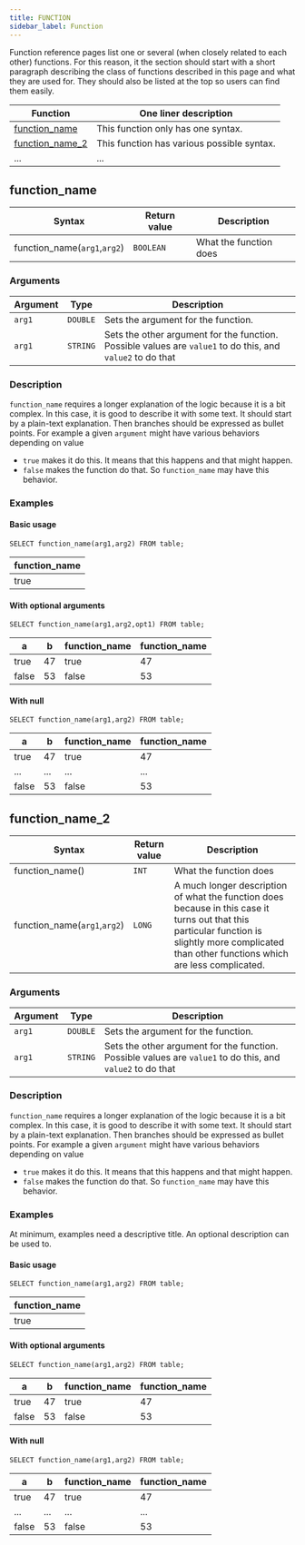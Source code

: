 ```yaml
---
title: FUNCTION
sidebar_label: Function
---
```


Function reference pages list one or several (when closely related to each
other) functions. For this reason, it the section should start with a short
paragraph describing the class of functions described in this page and what they
are used for. They should also be listed at the top so users can find them
easily.

| Function                            | One liner description                      |
| ----------------------------------- | ------------------------------------------ |
| [function_name](#function_name)     | This function only has one syntax.         |
| [function_name_2](#function_name_2) | This function has various possible syntax. |
| ...                                 | ...                                        |

## function_name

| Syntax                       | Return value | Description            |
| ---------------------------- | ------------ | ---------------------- |
| function_name(`arg1`,`arg2`) | `BOOLEAN`    | What the function does |

### Arguments

| Argument | Type     | Description                                                                                                |
| -------- | -------- | ---------------------------------------------------------------------------------------------------------- |
| `arg1`   | `DOUBLE` | Sets the argument for the function.                                                                        |
| `arg1`   | `STRING` | Sets the other argument for the function. Possible values are `value1` to do this, and `value2` to do that |

### Description

`function_name` requires a longer explanation of the logic because it is a bit
complex. In this case, it is good to describe it with some text. It should start
by a plain-text explanation. Then branches should be expressed as bullet points.
For example a given `argument` might have various behaviors depending on value

- `true` makes it do this. It means that this happens and that might happen.
- `false` makes the function do that. So `function_name` may have this behavior.

### Examples

#### Basic usage

```blazar-sql title="Example description - Scalar result"
SELECT function_name(arg1,arg2) FROM table;
```

| function_name |
| ------------- |
| true          |

#### With optional arguments

```blazar-sql title="Example description - Table result"
SELECT function_name(arg1,arg2,opt1) FROM table;
```

| a     | b   | function_name | function_name |
| ----- | --- | ------------- | ------------- |
| true  | 47  | true          | 47            |
| false | 53  | false         | 53            |

#### With null

```blazar-sql title="Example description - Series result"
SELECT function_name(arg1,arg2) FROM table;
```

| a     | b   | function_name | function_name |
| ----- | --- | ------------- | ------------- |
| true  | 47  | true          | 47            |
| ...   | ... | ...           | ...           |
| false | 53  | false         | 53            |

## function_name_2

| Syntax                       | Return value | Description                                                                                                                                                                                       |
| ---------------------------- | ------------ | ------------------------------------------------------------------------------------------------------------------------------------------------------------------------------------------------- |
| function_name()              | `INT`        | What the function does                                                                                                                                                                            |
| function_name(`arg1`,`arg2`) | `LONG`       | A much longer description of what the function does because in this case it turns out that this particular function is slightly more complicated than other functions which are less complicated. |

### Arguments

| Argument | Type     | Description                                                                                                |
| -------- | -------- | ---------------------------------------------------------------------------------------------------------- |
| `arg1`   | `DOUBLE` | Sets the argument for the function.                                                                        |
| `arg1`   | `STRING` | Sets the other argument for the function. Possible values are `value1` to do this, and `value2` to do that |

### Description

`function_name` requires a longer explanation of the logic because it is a bit
complex. In this case, it is good to describe it with some text. It should start
by a plain-text explanation. Then branches should be expressed as bullet points.
For example a given `argument` might have various behaviors depending on value

- `true` makes it do this. It means that this happens and that might happen.
- `false` makes the function do that. So `function_name` may have this behavior.

### Examples

At minimum, examples need a descriptive title. An optional description can be
used to.

#### Basic usage

```blazar-sql title="Example description - Scalar result"
SELECT function_name(arg1,arg2) FROM table;
```

| function_name |
| ------------- |
| true          |

#### With optional arguments

```blazar-sql title="Example description - Table result"
SELECT function_name(arg1,arg2) FROM table;
```

| a     | b   | function_name | function_name |
| ----- | --- | ------------- | ------------- |
| true  | 47  | true          | 47            |
| false | 53  | false         | 53            |

#### With null

```blazar-sql title="Example description - Series result"
SELECT function_name(arg1,arg2) FROM table;
```

| a     | b   | function_name | function_name |
| ----- | --- | ------------- | ------------- |
| true  | 47  | true          | 47            |
| ...   | ... | ...           | ...           |
| false | 53  | false         | 53            |

